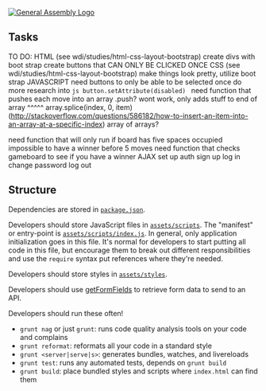 [![General Assembly Logo](https://camo.githubusercontent.com/1a91b05b8f4d44b5bbfb83abac2b0996d8e26c92/687474703a2f2f692e696d6775722e636f6d2f6b6538555354712e706e67)](https://generalassemb.ly/education/web-development-immersive)

## Tasks

TO DO:
HTML (see wdi/studies/html-css-layout-bootstrap)
  create divs with boot strap
  create buttons that CAN ONLY BE CLICKED ONCE
CSS (see wdi/studies/html-css-layout-bootstrap)
  make things look pretty, utilize boot strap
JAVASCRIPT
  need buttons to only be able to be selected once
    do more research into ```js
    button.setAttribute(disabled)
    ```
  need function that pushes each move into an array
    .push? wont work, only adds stuff to end of array
    ^^^^^ array.splice(index, 0, item)
    (http://stackoverflow.com/questions/586182/how-to-insert-an-item-into-an-array-at-a-specific-index)
    array of arrays?

  need function that will only run if board has five spaces occupied
    impossible to have a winner before 5 moves
  need function that checks gameboard to see if you have a winner
AJAX
  set up auth
  sign up
  log in
  change password
  log out







## Structure

Dependencies are stored in [`package.json`](package.json).

Developers should store JavaScript files in [`assets/scripts`](assets/scripts).
The "manifest" or entry-point is
[`assets/scripts/index.js`](assets/scripts/index.js). In general, only
application initialization goes in this file. It's normal for developers to
start putting all code in this file, but encourage them to break out different
responsibilities and use the `require` syntax put references where they're
needed.

Developers should store styles in [`assets/styles`](assets/styles).

Developers should use [getFormFields](forms.md) to retrieve form data to send to
 an API.

Developers should run these often!

-   `grunt nag` or just `grunt`: runs code quality analysis tools on your code
    and complains
-   `grunt reformat`: reformats all your code in a standard style
-   `grunt <server|serve|s>`: generates bundles, watches, and livereloads
-   `grunt test`: runs any automated tests, depends on `grunt build`
-   `grunt build`: place bundled styles and scripts where `index.html` can find
    them
